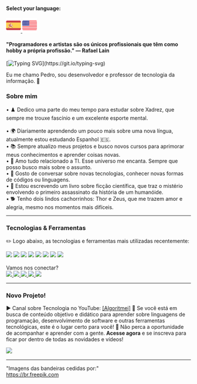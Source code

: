 #### Select your language:

<a href="README.es.md">
    <img src="espanha.png" alt="Bandeira da Espanha" style="width: 40px;">
</a>
<a href="README.en.md">
    <img src="estadosunidos.png" alt="Bandeira dos Estados Unidos" style="width: 40px;">
</a>

<div>
    <h4>"Programadores e artistas são os únicos profissionais que têm como hobby a própria profissão." — Rafael Lain</h4>
</div>
    
[![Typing SVG](https://readme-typing-svg.demolab.com?font=Fira+Code&size=35&pause=1000&color=D3D3D3&width=435&lines=Oi%2C+Seja+bem-vindo!!!)](https://git.io/typing-svg)

Eu me chamo Pedro, sou desenvolvedor e professor de tecnologia da informação. 🖖

### Sobre mim

• ♟️ Dedico uma parte do meu tempo para estudar sobre Xadrez, que sempre me trouxe fascínio e um excelente esporte mental.<br>   
• 🌍 Diariamente aprendendo um pouco mais sobre uma nova língua, atualmente estou estudando Espanhol 🇪🇸. <br>
• 📚 Sempre atualizo meus projetos e busco novos cursos para aprimorar meus conhecimentos e aprender coisas novas.<br> 
• 💖 Amo tudo relacionado a TI. Esse universo me encanta. Sempre que posso busco mais sobre o assunto. <br>
• 💬 Gosto de conversar sobre novas tecnologias, conhecer novas formas de códigos ou linguagens. <br>
• 📖 Estou escrevendo um livro sobre ficção científica, que traz o mistério envolvendo o primeiro assassinato da história de um humanóide. <br>
• 🐕 Tenho dois lindos cachorrinhos: Thor e Zeus, que me trazem amor e alegria, mesmo nos momentos mais difíceis. <br>

---

### Tecnologias & Ferramentas  
✏️ Logo abaixo, as tecnologias e ferramentas mais utilizadas recentemente:

<div>
    <img src="https://img.shields.io/badge/Python-FFD43B?style=for-the-badge&logo=python&logoColor=blue">
    <img src="https://img.shields.io/badge/JavaScript-323330?style=for-the-badge&logo=javascript&logoColor=F7DF1E">
    <img src="https://img.shields.io/badge/PHP-777BB4?style=for-the-badge&logo=php&logoColor=white">
    <img src="https://img.shields.io/badge/CSS3-1572B6?style=for-the-badge&logo=css3&logoColor=white">
    <img src="https://img.shields.io/badge/HTML5-E34F26?style=for-the-badge&logo=html5&logoColor=white">
    <img src="https://img.shields.io/badge/Laravel-FF2D20?style=for-the-badge&logo=laravel&logoColor=white">
    <img src="https://img.shields.io/badge/MySQL-005C84?style=for-the-badge&logo=mysql&logoColor=white">
    <img src="https://img.shields.io/badge/Canva-%2300C4CC.svg?&style=for-the-badge&logo=Canva&logoColor=white">
</div>

<br>
Vamos nos conectar? <br>
<div>
    <a href="https://www.linkedin.com/in/pedro-ricardo-de-campos/" target="_blank">
        <img src="https://img.shields.io/badge/LinkedIn-0077B5?style=for-the-badge&logo=linkedin&logoColor=white">
    </a>
    <a href="https://instagram.com/pedrordcampos75" target="_blank">
        <img loading="lazy" src="https://img.shields.io/badge/-Instagram-%23E4405F?style=for-the-badge&logo=instagram&logoColor=white" target="_blank">
    </a>
    <a href="mailto:pedro.rdcampos@hotmail.com">
        <img src="https://img.shields.io/badge/Email-D14836?style=for-the-badge&logo=gmail&logoColor=white">
    </a>
    <a href="https://wa.me/5515997523275" target="_blank">
        <img src="https://img.shields.io/badge/WhatsApp-25D366?style=for-the-badge&logo=whatsapp&logoColor=white">
    </a>
    <a href="https://www.duolingo.com/profile/PedroRdCampos75" target="_blank">
        <img src="https://img.shields.io/badge/Duolingo-58CC02?style=for-the-badge&logo=duolingo&logoColor=white">
    </a>
</div>

---

### Novo Projeto!  
<div>
    ▶️ Canal sobre Tecnologia no YouTube: <a href="https://www.youtube.com/@algoritmei" target="_blank">[Algoritmei]</a>
    🎥 Se você está em busca de conteúdo objetivo e didático para aprender sobre linguagens de programação, desenvolvimento de software e outras ferramentas tecnológicas, este é o lugar certo para você!
    🔔 Não perca a oportunidade de acompanhar e aprender com a gente. <strong>Acesse agora</strong> e se inscreva para ficar por dentro de todas as novidades e vídeos!</p>
    <a href="https://www.youtube.com/@algoritmei" target="_blank">
        <img src="https://img.shields.io/badge/YouTube-FF0000?style=for-the-badge&logo=youtube&logoColor=white">
    </a>
</div>

---

"Imagens das bandeiras cedidas por:"  
https://br.freepik.com
